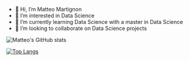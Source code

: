- 👋 Hi, I’m Matteo Martignon
- 👀 I’m interested in Data Science
- 🌱 I’m currently learning Data Science with a master in Data Science
- 💞️ I’m looking to collaborate on Data Science projects
<!--- - 📫 How to reach me ...

<!---
matteo-martignon/matteo-martignon is a ✨ special ✨ repository because its `README.md` (this file) appears on your GitHub profile.
You can click the Preview link to take a look at your changes.
--->
![Matteo's GitHub stats](https://github-readme-stats.vercel.app/api?username=matteo-martignon&show_icons=true&theme=dark)

[![Top Langs](https://github-readme-stats.vercel.app/api/top-langs/?username=matteo-martignon&langs_count=8&show_icons=true&theme=dark)](https://github.com/matteo-martignon/github-readme-stats)
